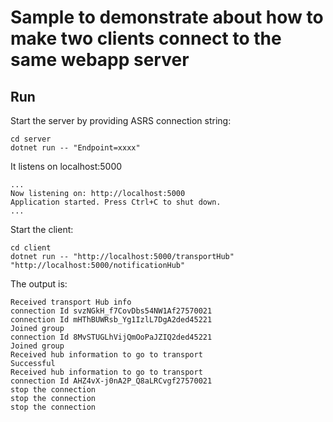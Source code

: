 # Sample to demonstrate about how to make two clients connect to the same webapp server

## Run

Start the server by providing ASRS connection string:

```
cd server
dotnet run -- "Endpoint=xxxx"
```

It listens on localhost:5000

```
...
Now listening on: http://localhost:5000
Application started. Press Ctrl+C to shut down.
...
```

Start the client:
```
cd client
dotnet run -- "http://localhost:5000/transportHub" "http://localhost:5000/notificationHub"
```

The output is:

```
Received transport Hub info
connection Id svzNGkH_f7CovDbs54NW1Af27570021
connection Id mHThBUWRsb_Yg1IzlL7DgA2ded45221
Joined group
connection Id 8MvSTUGLhVijQmOoPaJZIQ2ded45221
Joined group
Received hub information to go to transport
Successful
Received hub information to go to transport
connection Id AHZ4vX-j0nA2P_Q8aLRCvgf27570021
stop the connection
stop the connection
stop the connection
```


